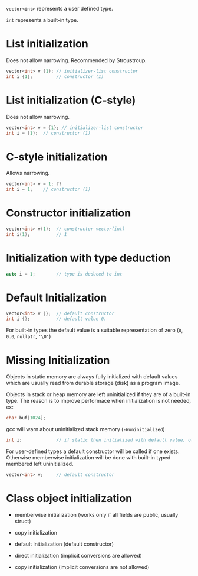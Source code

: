 `vector<int>` represents a user defined type.

`int` represents a built-in type.

# List initialization
Does not allow narrowing.
Recommended by Stroustroup.
```c++
vector<int> v {1}; // initializer-list constructor
int i {1}; 	       // constructor (1)
```
# List initialization (C-style)
Does not allow narrowing.
```c++
vector<int> v = {1}; // initializer-list constructor
int i = {1};  // constructor (1)
```

# C-style initialization
Allows narrowing.
```c++
vector<int> v = 1; ??
int i = 1;    // constructor (1)
```

# Constructor initialization
```c++
vector<int> v(1);  // constructor vector(int)
int i(1);          // 1
```

# Initialization with type deduction
```c++
auto i = 1;        // type is deduced to int
```
# Default Initialization
```c++
vector<int> v {};  // default constructor
int i {};          // default value 0.
```
For built-in types the default value is a suitable representation of zero (`0`, `0.0`, `nullptr`, `'\0'`) 

# Missing Initialization
Objects in static memory are always fully initialized with default values which are usually read from durable storage (disk) as a program image.

Objects in stack or heap memory are left uninitialized if they are of a built-in type. The reason is to improve performace when initialization is not needed, ex:
```c++
char buf[1024];
```
gcc will warn about uninitialized stack memory (`-Wuninitialized`)
```c++
int i;             // if static then initialized with default value, otherwise uninitialized
```
For user-defined types a default constructor will be called if one exists. Otherwise memberwise initialization will be done with built-in typed membered left uninitialized.
```c++
vector<int> v;     // default constructor
```

# Class object initialization
- memberwise initialization (works only if all fields are public, usually struct)
- copy initialization
- default initialization (default constructor)

- direct initialization (implicit conversions are allowed)
- copy initialization (implicit conversions are not allowed)
